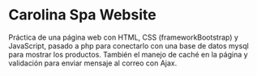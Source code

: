 # Carolina Spa Website

Práctica de una página web con HTML, CSS (frameworkBootstrap) y JavaScript, pasado a php para conectarlo con una base de datos mysql para mostrar los productos. También el manejo de caché en la página y validación para enviar mensaje al correo con Ajax.
